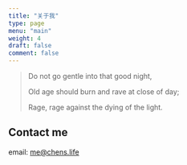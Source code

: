 ```yaml
---
title: "关于我"
type: page
menu: "main"
weight: 4
draft: false
comment: false
---
```


> Do not go gentle into that good night,
>
> Old age should burn and rave at close of day;
>
> Rage, rage against the dying of the light.

## Contact me

email: me@chens.life
